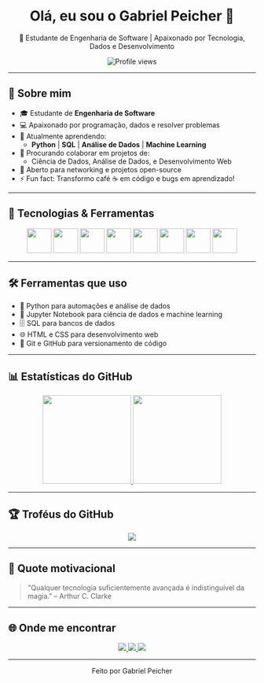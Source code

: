 <h1 align="center">Olá, eu sou o Gabriel Peicher 👋</h1>

<p align="center">
  🚀 Estudante de Engenharia de Software | Apaixonado por Tecnologia, Dados e Desenvolvimento
</p>

<p align="center">
  <img src="https://komarev.com/ghpvc/?username=gabrielpeicher&color=blue" alt="Profile views"/>
</p>

---

## 🧠 Sobre mim

- 🎓 Estudante de **Engenharia de Software**
- 💻 Apaixonado por programação, dados e resolver problemas
- 🌱 Atualmente aprendendo:
  - **Python** | **SQL** | **Análise de Dados** | **Machine Learning**
- 🔭 Procurando colaborar em projetos de:
  - Ciência de Dados, Análise de Dados, e Desenvolvimento Web
- 👯 Aberto para networking e projetos open-source
- ⚡ Fun fact: Transformo café ☕ em código e bugs em aprendizado!

---

## 🚀 Tecnologias & Ferramentas

<div align="center">
  <img src="https://cdn.jsdelivr.net/gh/devicons/devicon/icons/python/python-original.svg" width="50" height="50"/>
  <img src="https://cdn.jsdelivr.net/gh/devicons/devicon/icons/jupyter/jupyter-original.svg" width="50" height="50"/>
  <img src="https://cdn.jsdelivr.net/gh/devicons/devicon/icons/mysql/mysql-original.svg" width="50" height="50"/>
  <img src="https://cdn.jsdelivr.net/gh/devicons/devicon/icons/html5/html5-original.svg" width="50" height="50"/>
  <img src="https://cdn.jsdelivr.net/gh/devicons/devicon/icons/css3/css3-original.svg" width="50" height="50"/>
  <img src="https://cdn.jsdelivr.net/gh/devicons/devicon/icons/git/git-original.svg" width="50" height="50"/>
  <img src="https://cdn.jsdelivr.net/gh/devicons/devicon/icons/github/github-original.svg" width="50" height="50"/>
  <img src="https://cdn.jsdelivr.net/gh/devicons/devicon/icons/linux/linux-original.svg" width="50" height="50"/>
</div>

---

## 🛠️ Ferramentas que uso

- 🐍 Python para automações e análise de dados
- 🧠 Jupyter Notebook para ciência de dados e machine learning
- 🗄️ SQL para bancos de dados
- 🌐 HTML e CSS para desenvolvimento web
- 🔧 Git e GitHub para versionamento de código

---

## 📊 Estatísticas do GitHub

<div align="center">
  <a href="https://github.com/gabrielpeicher">
    <img height="180em" src="https://github-readme-stats.vercel.app/api?username=gabrielpeicher&show_icons=true&theme=tokyonight&include_all_commits=true&count_private=true"/>
    <img height="180em" src="https://github-readme-stats.vercel.app/api/top-langs/?username=gabrielpeicher&layout=compact&langs_count=7&theme=tokyonight"/>
  </a>
</div>

---

## 🏆 Troféus do GitHub

<div align="center">
  <img src="https://github-profile-trophy.vercel.app/?username=gabrielpeicher&theme=tokyonight&no-bg=true&no-frame=true"/>
</div>

---

## 🧠 Quote motivacional

> "Qualquer tecnologia suficientemente avançada é indistinguível da magia." – Arthur C. Clarke

---

## 🌐 Onde me encontrar

<p align="center">
  <a href="https://www.linkedin.com/in/gabriel-peicher-b59b80233/" target="_blank">
    <img src="https://img.shields.io/badge/-LinkedIn-%230077B5?style=for-the-badge&logo=linkedin&logoColor=white">
  </a>
  <a href="mailto:peichergabriel@gmail.com">
    <img src="https://img.shields.io/badge/-Gmail-%23D14836?style=for-the-badge&logo=gmail&logoColor=white">
  </a>
  <a href="https://gabrielpeicher.github.io/" target="_blank">
    <img src="https://img.shields.io/badge/Portfólio-121013?style=for-the-badge&logo=github&logoColor=white"/>
  </a>
</p>

---

<p align="center">
  Feito por Gabriel Peicher
</p>

